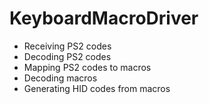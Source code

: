 # KeyboardMacroDriver

- Receiving PS2 codes
- Decoding PS2 codes
- Mapping PS2 codes to macros
- Decoding macros
- Generating HID codes from macros
